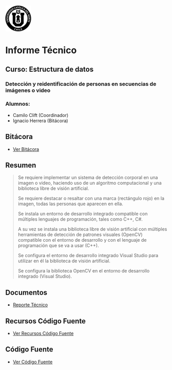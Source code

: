 ![Logo UCN](https://github.com/Ignacio07/ED22-01-Herrera-Clift/blob/main/Docs/Images/60x60-ucn-negro.png)
# Informe Técnico
## Curso: Estructura de datos
### Detección y reidentificación de personas en secuencias de imágenes o video
### Alumnos:
- Camilo Clift (Coordinador)
- Ignacio Herrera (Bitácora)
## Bitácora
- [Ver Bitácora](https://github.com/Ignacio07/ED22-01-Herrera-Clift/blob/main/Docs/Bitacora.md)
## Resumen

>Se requiere implementar un sistema de detección corporal en una imagen o video, haciendo uso de un algoritmo computacional y una biblioteca libre de visión artificial.
>
>Se requiere destacar o resaltar con una marca (rectángulo rojo) en la imagen, todas las personas que aparecen en ella.
>
>Se instala un entorno de desarrollo integrado compatible con múltiples lenguajes de programación, tales como C++, C#.
>
>A su vez se instala una biblioteca libre de visión artificial con múltiples herramientas de detección de patrones visuales (OpenCV) compatible con el entorno de desarrollo y con el lenguaje de programación que se va a usar (C++).
>
>Se configura el entorno de desarrollo integrado Visual Studio para utilizar en él la biblioteca de visión artificial.
>
>Se configura la biblioteca OpenCV en el entorno de desarrollo integrado (Visual Studio).

## Documentos
- [Reporte Técnico](https://github.com/Ignacio07/ED22-01-Herrera-Clift/blob/main/Docs/README.md)
## Recursos Código Fuente
- [Ver Recursos Código Fuente](https://github.com/Ignacio07/ED22-01-Herrera-Clift/tree/main/Resources)
## Código Fuente
- [Ver Código Fuente](https://github.com/Ignacio07/ED22-01-Herrera-Clift/tree/main/src)
